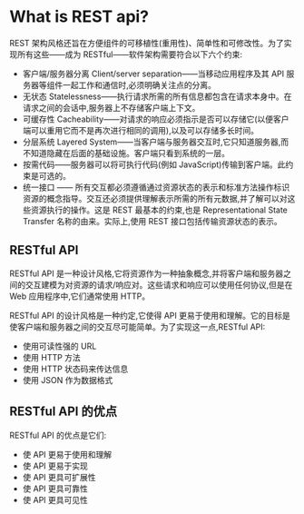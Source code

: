 # What is REST api?

REST 架构风格还旨在方便组件的可移植性(重用性)、简单性和可修改性。为了实现所有这些——成为 RESTful——软件架构需要符合以下六个约束:

- 客户端/服务器分离 Client/server separation——当移动应用程序及其 API 服务器等组件一起工作和通信时,必须明确关注点的分离。
- 无状态 Statelessness——执行请求所需的所有信息都包含在请求本身中。在请求之间的会话中,服务器上不存储客户端上下文。
- 可缓存性 Cacheability——对请求的响应必须指示是否可以存储它(以便客户端可以重用它而不是再次进行相同的调用),以及可以存储多长时间。
- 分层系统 Layered System——当客户端与服务器交互时,它只知道服务器,而不知道隐藏在后面的基础设施。客户端只看到系统的一层。
- 按需代码——服务器可以将可执行代码(例如 JavaScript)传输到客户端。此约束是可选的。
- 统一接口 —— 所有交互都必须遵循通过资源状态的表示和标准方法操作标识资源的概念指导。交互还必须提供理解表示所需的所有元数据,并了解可以对这些资源执行的操作。这是 REST 最基本的约束,也是 Representational State Transfer 名称的由来。实际上,使用 REST 接口包括传输资源状态的表示。

## RESTful API

RESTful API 是一种设计风格,它将资源作为一种抽象概念,并将客户端和服务器之间的交互建模为对资源的请求/响应对。这些请求和响应可以使用任何协议,但是在 Web 应用程序中,它们通常使用 HTTP。

RESTful API 的设计风格是一种约定,它使得 API 更易于使用和理解。它的目标是使客户端和服务器之间的交互尽可能简单。为了实现这一点,RESTful API:

- 使用可读性强的 URL
- 使用 HTTP 方法
- 使用 HTTP 状态码来传达信息
- 使用 JSON 作为数据格式

## RESTful API 的优点

RESTful API 的优点是它们:

- 使 API 更易于使用和理解
- 使 API 更易于实现
- 使 API 更具可扩展性
- 使 API 更具可靠性
- 使 API 更具可见性
